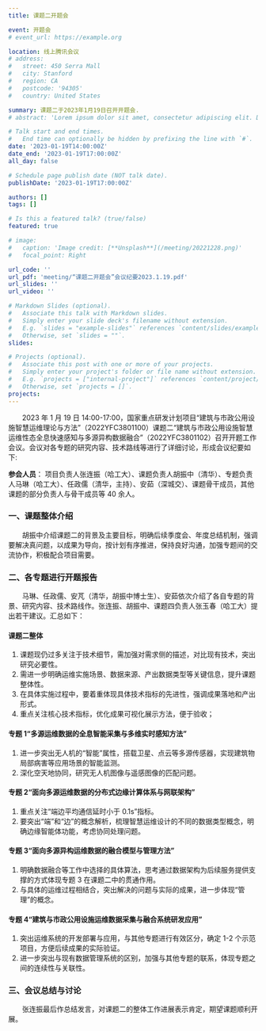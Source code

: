 ```yaml
---
title: 课题二开题会

event: 开题会
# event_url: https://example.org

location: 线上腾讯会议
# address:
#   street: 450 Serra Mall
#   city: Stanford
#   region: CA
#   postcode: '94305'
#   country: United States

summary: 课题二于2023年1月19日召开开题会.
# abstract: 'Lorem ipsum dolor sit amet, consectetur adipiscing elit. Duis posuere tellusac convallis placerat. Proin tincidunt magna sed ex sollicitudin condimentum. Sed ac faucibus dolor, scelerisque sollicitudin nisi. Cras purus urna, suscipit quis sapien eu, pulvinar tempor diam.'

# Talk start and end times.
#   End time can optionally be hidden by prefixing the line with `#`.
date: '2023-01-19T14:00:00Z'
date_end: '2023-01-19T17:00:00Z'
all_day: false

# Schedule page publish date (NOT talk date).
publishDate: '2023-01-19T17:00:00Z'

authors: []
tags: []

# Is this a featured talk? (true/false)
featured: true

# image:
#   caption: 'Image credit: [**Unsplash**](/meeting/20221228.png)'
#   focal_point: Right

url_code: ''
url_pdf: 'meeting/“课题二开题会”会议纪要2023.1.19.pdf'
url_slides: ''
url_video: ''

# Markdown Slides (optional).
#   Associate this talk with Markdown slides.
#   Simply enter your slide deck's filename without extension.
#   E.g. `slides = "example-slides"` references `content/slides/example-slides.md`.
#   Otherwise, set `slides = ""`.
slides:

# Projects (optional).
#   Associate this post with one or more of your projects.
#   Simply enter your project's folder or file name without extension.
#   E.g. `projects = ["internal-project"]` references `content/project/deep-learning/index.md`.
#   Otherwise, set `projects = []`.
projects:
---
```

&emsp;&emsp;2023 年 1 月 19 日 14:00-17:00，国家重点研发计划项目“建筑与市政公用设施智慧运维理论与方法”（2022YFC3801100）课题二“建筑与市政公用设施智慧运维性态全息快速感知与多源异构数据融合”（2022YFC3801102）召开开题工作会议。会议对各专题的研究内容、技术路线等进行了详细讨论，形成会议纪要如下:

**参会人员**： 项目负责人张连振（哈工大）、课题负责人胡振中（清华）、专题负责人马琳（哈工大）、任政儒（清华，主持）、安茹（深城交）、课题骨干成员，其他课题的部分负责人与骨干成员等 40 余人。
### 一、课题整体介绍
&emsp;&emsp;胡振中介绍课题二的背景及主要目标，明确后续季度会、年度总结机制，强调要解决真问题，以成果为导向，按计划有序推进，保持良好沟通，加强专题间的交流协作，积极配合项目需要。
### 二、各专题进行开题报告
&emsp;&emsp;马琳、任政儒、安芃（清华，胡振中博士生）、安茹依次介绍了各自专题的背景、研究内容、技术路线作。张连振、胡振中、课题四负责人张玉春（哈工大）提出若干建议。汇总如下：
#### 课题二整体
1. 课题现仍过多关注于技术细节，需加强对需求侧的描述，对比现有技术，突出研究必要性。
2. 需进一步明确运维实施场景、数据来源、产出数据类型等关键信息，提升课题整体性。
3. 在具体实施过程中，要着重体现具体技术指标的先进性，强调成果落地和产出形式。
4. 重点关注核心技术指标，优化成果可视化展示方法，便于验收；
#### 专题 1“多源运维数据的全息智能采集与多维实时感知方法”
1. 进一步突出无人机的“智能”属性，搭载卫星、点云等多源传感器，实现建筑物局部病害等应用场景的智能监测。
2. 深化空天地协同，研究无人机图像与遥感图像的匹配问题。
#### 专题 2“面向多源运维数据的分布式边缘计算体系与网联架构”
1. 重点关注“端边平均通信延时小于 0.1s”指标。
2. 要突出“端”和“边”的概念解析，梳理智慧运维设计的不同的数据类型概念，明确边缘智能体功能，考虑协同处理问题。
#### 专题 3“面向多源异构运维数据的融合模型与管理方法”
1. 明确数据融合等工作中选择的具体算法，思考通过数据架构为后续服务提供支撑的方式体现专题 3 在课题二中的贯通作用。
2. 与具体的运维过程相结合，突出解决的问题与实际的成果，进一步体现“管理”的概念。
#### 专题 4“建筑与市政公用设施运维数据采集与融合系统研发应用”
1. 突出运维系统的开发部署与应用，与其他专题进行有效区分，确定 1-2 个示范项目，方便后续成果的实际验证。
2. 进一步突出与现有数据管理系统的区别，加强与其他专题的联系，体现专题之间的连续性与关联性。
### 三、会议总结与讨论
&emsp;&emsp;张连振最后作总结发言，对课题二的整体工作进展表示肯定，期望课题顺利开展。


<!-- 可以把图片放到static/xxx/里面，这样就可以调用了 -->
<!-- [[PDF](</meeting/“课题二启动会”会议纪要2022.12.28.pdf>)]  -->